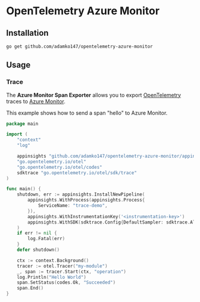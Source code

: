 # OpenTelemetry Azure Monitor

## Installation

```sh
go get github.com/adamko147/opentelemetry-azure-monitor
```

## Usage

### Trace

The **Azure Monitor Span Exporter** allows you to export [OpenTelemetry](https://opentelemetry.io/) traces to [Azure Monitor](https://docs.microsoft.com/azure/azure-monitor/).

This example shows how to send a span "hello" to Azure Monitor.

```go
package main

import (
	"context"
	"log"

	appinsights "github.com/adamko147/opentelemetry-azure-monitor/appinsights"
	"go.opentelemetry.io/otel"
	"go.opentelemetry.io/otel/codes"
	sdktrace "go.opentelemetry.io/otel/sdk/trace"
)

func main() {
	shutdown, err := appinsights.InstallNewPipeline(
		appinsights.WithProcess(appinsights.Process{
			ServiceName: "trace-demo",
		}),
		appinsights.WithInstrumentationKey('<instrumentation-key>')
		appinsights.WithSDK(sdktrace.Config{DefaultSampler: sdktrace.AlwaysSample()}),
	)
	if err != nil {
		log.Fatal(err)
	}
	defer shutdown()

	ctx := context.Background()
	tracer := otel.Tracer("my-module")
	_, span := tracer.Start(ctx, "operation")
	log.Println("Hello World")
	span.SetStatus(codes.Ok, "Succeeded")
	span.End()
}
```
